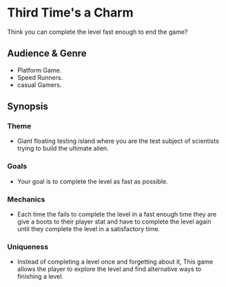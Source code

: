 # Third Time's a Charm

Think you can complete the level fast enough to end the game?

## Audience & Genre

- Platform Game.
- Speed Runners.
- casual Gamers.

## Synopsis

### Theme

- Giant floating testing island where you are the test subject of scientists trying to build the ultimate alien.

### Goals

- Your goal is to complete the level as fast as possible.

### Mechanics

- Each time the fails to complete the level in a fast enough time they are give a boots to their player stat and have to complete the level again until they complete the level in a satisfactory time.

### Uniqueness

- Instead of completing a level once and forgetting about it, This game allows the player to explore the level and find alternative ways to finishing a level.
